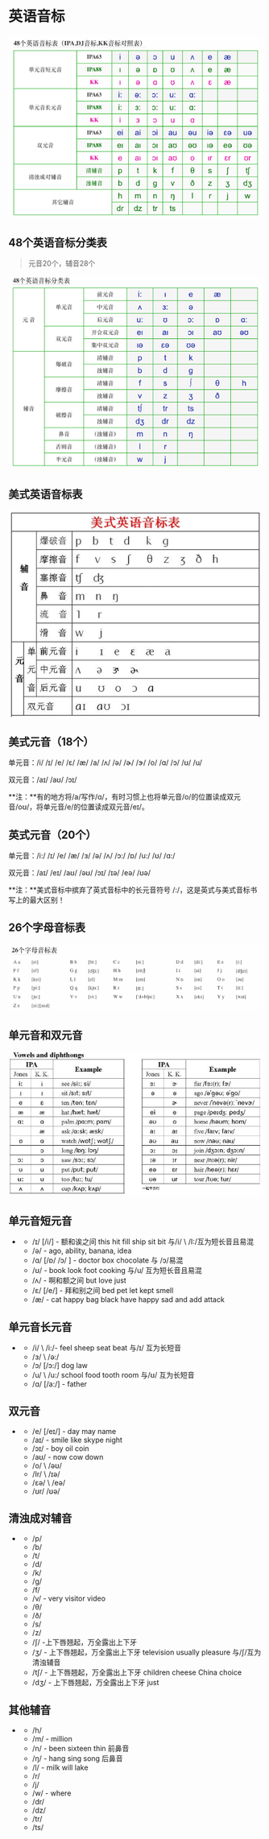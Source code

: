# 英语音标

![48个英语音标表（IPA,DJ音标,KK音标对照表）](./英语.ftd/48个英语音标表（IPA,DJ音标,KK音标对照表）.png)

## 48个英语音标分类表

> 元音20个，辅音28个

![48个英语音标分类表](./英语.ftd/48个英语音标分类表.png)

## 美式英语音标表

![美式英语音标表](./英语.ftd/美式英语音标表.gif)

## 美式元音（18个）

单元音：/i/ /ɪ/ /e/ /ɛ/ /æ/ /a/ /ʌ/ /ə/ /ɚ/ /ɝ/ /o/ /ɑ/ /ɔ/ /ʊ/ /u/

双元音：/aɪ/ /aʊ/ /ɔɪ/

**注：**有的地方将/a/写作/ɑ/，有时习惯上也将单元音/o/的位置读成双元音/oʊ/，将单元音/e/的位置读成双元音/eɪ/。



## 英式元音（20个）

单元音：/i:/ /ɪ/ /e/ /æ/ /ɜ/ /ə/ /ʌ/ /ɔ:/ /ɒ/ /u:/ /ʊ/ /ɑ:/

双元音：/aɪ/ /eɪ/ /aʊ/ /əʊ/ /ɔɪ/ /ɪə/ /eə/ /ʊə/

**注：**美式音标中摈弃了英式音标中的长元音符号 /:/，这是英式与美式音标书写上的最大区别！



## 26个字母音标表

![26个字母音标表](./英语.ftd/26个字母音标表.png)

## 单元音和双元音

![单元音和双元音](./英语.ftd/单元音和双元音.jpeg)

## 单元音短元音

- - /ɪ/ [/i/] - 额和诶之间 this hit fill ship sit bit 与/i/ \ /I:/互为短长音且易混
  - /ə/ - ago, ability, banana, idea
  - /ɑ/ [/ɒ/ /ɔ/ ] - doctor box chocolate 与 /ɔ/易混
  - /ʊ/ - book look foot cooking 与/u/ 互为短长音且易混
  - /ʌ/ - 啊和额之间 but love just
  - /ɛ/ [/e/] - 拜和别之间 bed pet let kept smell
  - /æ/ - cat happy bag black have happy sad and add attack

## 单元音长元音

- - /i/ \ /i:/- feel sheep seat beat 与/ɪ/ 互为长短音
  - /ɜ/ \ /ə:/
  - /ɔ/ [/ɔ:/] dog law
  - /u/ \ /u:/ school food tooth room 与/ʊ/ 互为长短音
  - /ɑ/ [/a:/] - father



## 双元音

- - /e/ [/eɪ/] - day may name
  - /aɪ/ - smile like skype night
  - /ɔɪ/ - boy oil coin
  - /aʊ/ - now cow down
  - /o/ \ /əʊ/
  - /Ir/ \ /ɪə/
  - /ɛə/ \ /eə/
  - /ʊr/ /ʊə/



## 清浊成对辅音

- - /p/
  - /b/
  - /t/
  - /d/
  - /k/
  - /g/
  - /f/
  - /v/ - very visitor video
  - /θ/
  - /ð/
  - /s/
  - /z/
  - /ʃ/ -上下唇翘起，万全露出上下牙
  - /ʒ/ - 上下唇翘起，万全露出上下牙 television usually pleasure 与/ʃ/互为清浊辅音
  - /tʃ/ - 上下唇翘起，万全露出上下牙 children cheese China choice
  - /dʒ/ - 上下唇翘起，万全露出上下牙 just



## 其他辅音

- - /h/
  - /m/ - million
  - /n/ - been sixteen thin 前鼻音
  - /ŋ/ - hang sing song 后鼻音
  - /l/ - milk will lake
  - /r/
  - /j/
  - /w/ - where
  - /dr/
  - /dz/
  - /tr/
  - /ts/

